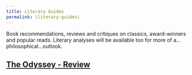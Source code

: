```yaml
---
title: Literary Guides
permalink: \literary-guides\
---
```

Book recommendations, reviews and critiques on classics, award-winners and popular reads. Literary analyses will be available too for more of a…philosophical…outlook.
## <a href = "The Odyssey - Review.md">The Odyssey - Review</a>
